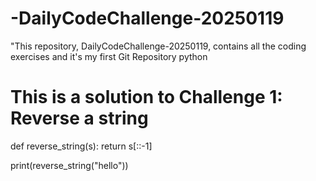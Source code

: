 # -DailyCodeChallenge-20250119
"This repository, DailyCodeChallenge-20250119, contains all the coding exercises and it's my first Git Repository
python 
# This is a solution to Challenge 1: Reverse a string
def reverse_string(s):
    return s[::-1]

print(reverse_string("hello"))
